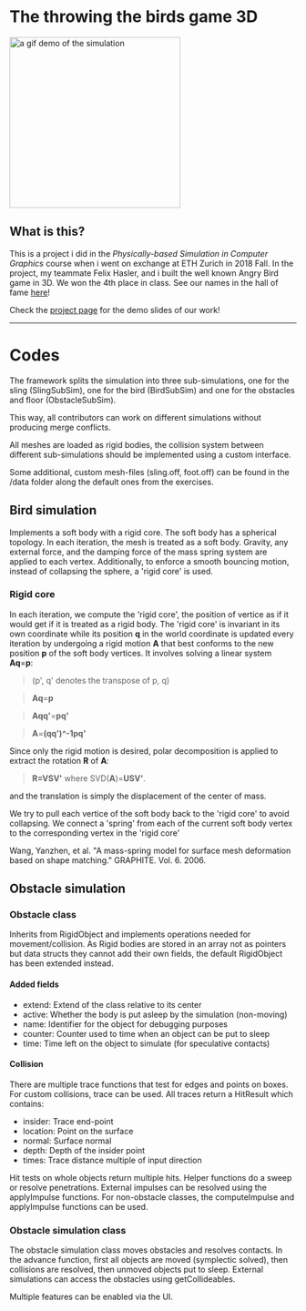 # The throwing the birds game 3D

<img src="https://i.imgur.com/9tNqZrT.gif" alt="a gif demo of the simulation" width="300"/>

## What is this?

This is a project i did in the *Physically-based Simulation in Computer Graphics* course when i went on exchange at ETH Zurich in 2018 Fall. In the project, my teammate Felix Hasler, and i built the well known Angry Bird game in 3D. We won the 4th place in class. See our names in the hall of fame [here](https://cgl.ethz.ch/teaching/simulation18/fame.php)!

Check the [project page](https://cpwan.github.io/The-throwing-the-birds-game-3D/) for the demo slides of our work!


------------
# Codes 
The framework splits the simulation into three sub-simulations,
one for the sling (SlingSubSim), one for the bird (BirdSubSim) and 
one for the obstacles and floor (ObstacleSubSim).

This way, all contributors can work on different simulations without
producing merge conflicts.

All meshes are loaded as rigid bodies, the collision system between different 
sub-simulations should be implemented using a custom interface.

Some additional, custom mesh-files (sling.off, foot.off) can be found in the
/data folder along the default ones from the exercises.

## Bird simulation

Implements a soft body with a rigid core.
The soft body has a spherical topology. In each iteration, the mesh is treated 
as a soft body. Gravity, any external force, and the damping force of the mass 
spring system are applied to each vertex. Additionally, to enforce a smooth 
bouncing motion, instead of collapsing the sphere, a 'rigid core' is used.

### Rigid core
In each iteration, we compute the 'rigid core', the position of vertice as if it 
would get if it is treated as a rigid body. The 'rigid core' is invariant in its 
own coordinate while its position **q** in the world coordinate is updated every 
iteration by undergoing a rigid motion **A** that best conforms to the new position 
**p** of the soft body vertices. It involves solving a linear system **Aq**=**p**:

> (p', q' denotes the transpose of p, q)

>**Aq**=**p** 

>**Aqq'**=**pq'**

>**A**=**(qq')^-1pq'**


Since only the rigid motion is desired, polar decomposition is applied to extract the rotation **R** of **A**:
>**R=VSV'** where SVD(**A**)=**USV'**.

 and the translation is simply the displacement of the center of mass.


We try to pull each vertice of the soft 
body back to the 'rigid core' to avoid collapsing. We connect a 'spring' from 
each of the current soft body vertex to the corresponding vertex in the 'rigid core' 






Wang, Yanzhen, et al. "A mass-spring model for surface mesh deformation based on shape matching." GRAPHITE. Vol. 6. 2006.



## Obstacle simulation

### Obstacle class

Inherits from RigidObject and implements operations needed for movement/collision.
As Rigid bodies are stored in an array not as pointers but data structs they cannot add their own fields, the default RigidObject has been extended instead. 

#### Added fields

- extend: Extend of the class relative to its center
- active: Whether the body is put asleep by the simulation (non-moving)
- name: Identifier for the object for debugging purposes
- counter: Counter used to time when an object can be put to sleep
- time: Time left on the object to simulate (for speculative contacts)

#### Collision

There are multiple trace functions that test for edges and points on boxes. For custom collisions, trace can be used. All traces return a HitResult which contains:

- insider: Trace end-point
- location: Point on the surface
- normal: Surface normal
- depth: Depth of the insider point
- times: Trace distance multiple of input direction

Hit tests on whole objects return multiple hits. Helper functions do a sweep or resolve penetrations. External impulses can be resolved using the applyImpulse functions. For non-obstacle classes, the computeImpulse and applyImpulse functions can be used.


### Obstacle simulation class

The obstacle simulation class moves obstacles and resolves contacts. In the advance function, first all objects are moved (symplectic solved), then collisions are resolved, then unmoved objects put to sleep. External simulations can access the obstacles using getCollideables.

Multiple features can be enabled via the UI.

